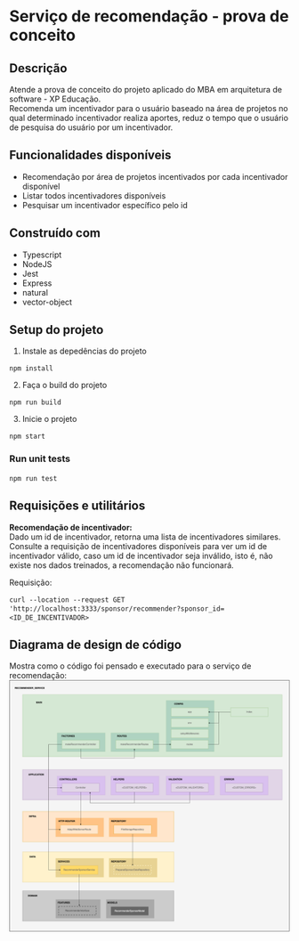 # Serviço de recomendação - prova de conceito

## Descrição
Atende a prova de conceito do projeto aplicado do MBA em arquitetura de software - XP Educação.</br>
Recomenda um incentivador para o usuário baseado na área de projetos no qual determinado incentivador realiza aportes, reduz o tempo que o usuário de pesquisa do usuário por um incentivador.

## Funcionalidades disponíveis
- Recomendação por área de projetos incentivados por cada incentivador disponível
- Listar todos incentivadores disponíveis
- Pesquisar um incentivador específico pelo id

## Construído com
- Typescript
- NodeJS
- Jest
- Express
- natural
- vector-object

## Setup do projeto

1. Instale as depedências do projeto
```
npm install
```

2. Faça o build do projeto
```
npm run build
```

3. Inicie o projeto
```
npm start
```

### Run unit tests

```
npm run test
```

## Requisições e utilitários

**Recomendação de incentivador:**<br/>
Dado um id de incentivador, retorna uma lista de incentivadores similares. Consulte a requisição de incentivadores disponíveis para ver um id de incentivador válido, caso um id de incentivador seja inválido, isto é, não existe nos dados treinados, a recomendação não funcionará.

Requisição:
```
curl --location --request GET 'http://localhost:3333/sponsor/recommender?sponsor_id=<ID_DE_INCENTIVADOR>
```

## Diagrama de design de código

Mostra como o código foi pensado e executado para o serviço de recomendação:
![alt text for screen readers](/docs/img/diagrams/code-design-diagram.png "Diagrama de design de código")